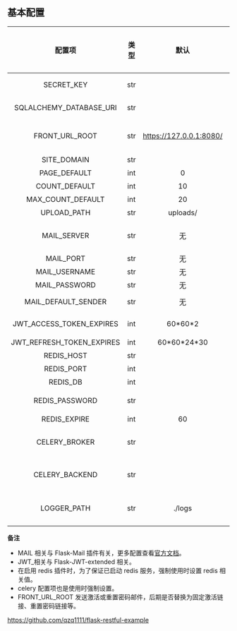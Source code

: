 ## 基本配置

|          配置项           | 类型 |          默认           | 必需设置 |                      说明                       |
| :-----------------------: | :--: | :---------------------: | -------- | :---------------------------------------------: |
|        SECRET_KEY         | str  |                         | 是       |            验证码存入 session 时使用            |
|  SQLALCHEMY_DATABASE_URI  | str  |                         | 是       |            **必须**设置，数据库 uri             |
|      FRONT_URL_ROOT       | str  | https://127.0.0.1:8080/ |          |      前端根地址，用于发送激活邮件等设置。       |
|        SITE_DOMAIN        | str  |                         |          |                    后端域名                     |
|       PAGE_DEFAULT        | int  |            0            |          |                   默认起始页                    |
|       COUNT_DEFAULT       | int  |           10            |          |                  默认每页条数                   |
|     MAX_COUNT_DEFAULT     | int  |           20            |          |                默认每页最大条数                 |
|        UPLOAD_PATH        | str  |        uploads/         |          |                  文件上传路径                   |
|        MAIL_SERVER        | str  |           无            | 是       |   强制设置，不设置会报错，<br />smtp.163.com    |
|         MAIL_PORT         | str  |           无            | 是       |                       25                        |
|       MAIL_USERNAME       | str  |           无            | 是       |                    邮箱地址                     |
|       MAIL_PASSWORD       | str  |           无            | 是       |                      密码                       |
|    MAIL_DEFAULT_SENDER    | str  |           无            | 是       |          ('someone', 'example.a.com')           |
| JWT_ACCESS_TOKEN_EXPIRES  | int  |        60\*60\*2        |          |              令牌过期时间，2 小时               |
| JWT_REFRESH_TOKEN_EXPIRES | int  |     60\*60\*24\*30      |          |                 刷新令牌，30 天                 |
|        REDIS_HOST         | str  |                         | 是       |                 redis 设置 host                 |
|        REDIS_PORT         | int  |                         | 是       |                   redis 端口                    |
|         REDIS_DB          | int  |                         | 是       |                     数据库                      |
|      REDIS_PASSWORD       | str  |                         |          |            数据库密码，没有可不设置             |
|       REDIS_EXPIRE        | int  |           60            |          |                 过期时间 60 秒                  |
|       CELERY_BROKER       | str  |                         | 是       | celery broker url，使用 celery 时是**必须**参数 |
|      CELERY_BACKEND       | str  |                         | 是       | celery backend url,使用 celery 时是**必须**参数 |
|        LOGGER_PATH        | str  |         ./logs          |          | 日志存放路径，默认为相对根目录下的/logs 文件夹  |

**备注**

- MAIL 相关与 Flask-Mail 插件有关，更多配置查看[官方文档](https://pythonhosted.org/Flask-Mail/)。
- JWT\_相关与 Flask-JWT-extended 相关。
- 在启用 redis 插件时，为了保证已启动 redis 服务，强制使用时设置 redis 相关值。
- celery 配置项也是使用时强制设置。
- FRONT_URL_ROOT 发送激活或重置密码邮件，后期是否替换为固定激活链接、重置密码链接等。

https://github.com/qzq1111/flask-restful-example
